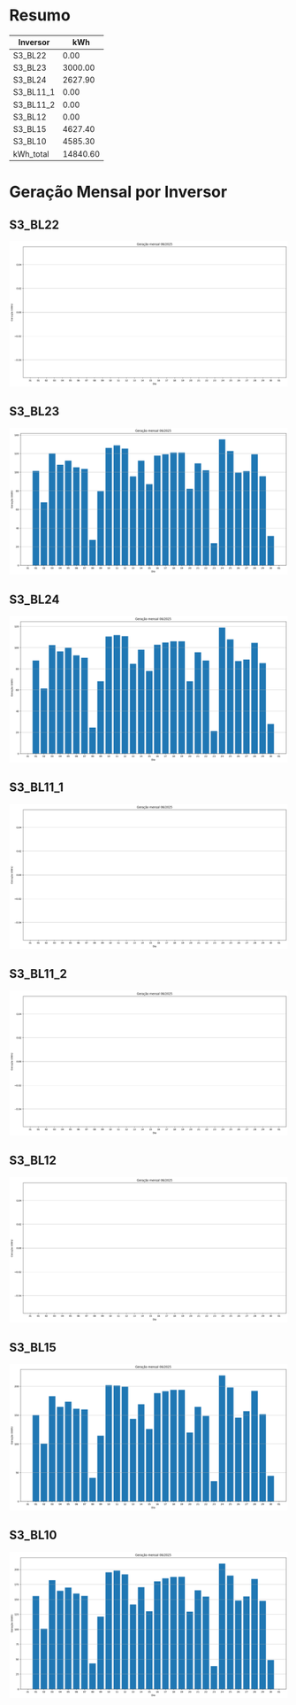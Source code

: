 # Resumo
| Inversor | kWh    |
| -------- | ------ |
| S3_BL22       | 0.00 |
| S3_BL23       | 3000.00 |
| S3_BL24       | 2627.90 |
| S3_BL11_1       | 0.00 |
| S3_BL11_2       | 0.00 |
| S3_BL12       | 0.00 |
| S3_BL15       | 4627.40 |
| S3_BL10       | 4585.30 |
| kWh_total       | 14840.60 |
# Geração Mensal por Inversor
## S3_BL22
![My Image](plots/S3_BL22.png)
## S3_BL23
![My Image](plots/S3_BL23.png)
## S3_BL24
![My Image](plots/S3_BL24.png)
## S3_BL11_1
![My Image](plots/S3_BL11_1.png)
## S3_BL11_2
![My Image](plots/S3_BL11_2.png)
## S3_BL12
![My Image](plots/S3_BL12.png)
## S3_BL15
![My Image](plots/S3_BL15.png)
## S3_BL10
![My Image](plots/S3_BL10.png)

